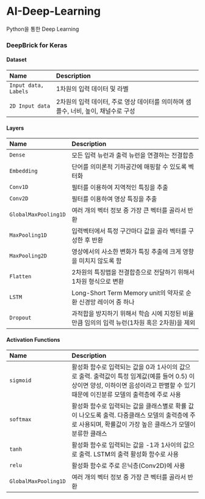# AI-Deep-Learning
Python을 통한 Deep Learning

### DeepBrick for Keras

#### Dataset
| Name | Description |
|:------|:------|
|`Input data, Labels`|1차원의 입력 데이터 및 라벨|
| `2D Input data` | 2차원의 입력 데이터, 주로 영상 데이터를 의미하며 샘플수, 너비, 높이, 채널수로 구성|

#### Layers
| Name | Description |
|:------|:------|
|`Dense`|모든 입력 뉴런과 출력 뉴런을 연결하는 전결합층|
| `Embedding` | 단어를 의미론적 기하공간에 매핑할 수 있도록 벡터화|
|`Conv1D`|필터를 이용하여 지역적인 특징을 추출|
| `Conv2D` |필터를 이용하여 영상 특징을 추출 |
|`GlobalMaxPooling1D`|여러 개의 벡터 정보 중 가장 큰 벡터를 골라서 반환|
| `MaxPooling1D` |입력벡터에서 특정 구간마다 값을 골라 벡터를 구성한 후 반환 |
|`MaxPooling2D`|영상에서의 사소한 변화가 특징 추출에 크게 영향을 미치지 않도록 함|
| `Flatten` | 2차원의 특징맵을 전결합층으로 전달하기 위해서 1차원 형식으로 변환|
| `LSTM` |Long-Short Term Memory unit의 약자로 순환 신경망 레이어 중 하나|
| `Dropout` |과적합을 방지하기 위해서 학습 시에 지정된 비율만큼 임의의 입력 뉴런(1차원 혹은 2차원)을 제외|

#### Activation Functions
| Name | Description |
|:------|:------|
|`sigmoid`|활성화 함수로 입력되는 값을 0과 1사이의 값으로 출력. 출력값이 특정 임계값(예를 들어 0.5) 이상이면 양성, 이하이면 음성이라고 판별할 수 있기 때문에 이진분류 모델의 출력층에 주로 사용|
| `softmax` |활성화 함수로 입력되는 값을 클래스별로 확률 값이 나오도록 출력. 다중클래스 모델의 출력층에 주로 사용되며, 확률값이 가장 높은 클래스가 모델이 분류한 클래스|
|`tanh`|활성화 함수로 입력되는 값을 -1과 1사이의 값으로 출력. LSTM의 출력 활성화 함수로 사용|
| `relu` |활성화 함수로 주로 은닉층(Conv2D)에 사용 |
|`GlobalMaxPooling1D`|여러 개의 벡터 정보 중 가장 큰 벡터를 골라서 반환|
